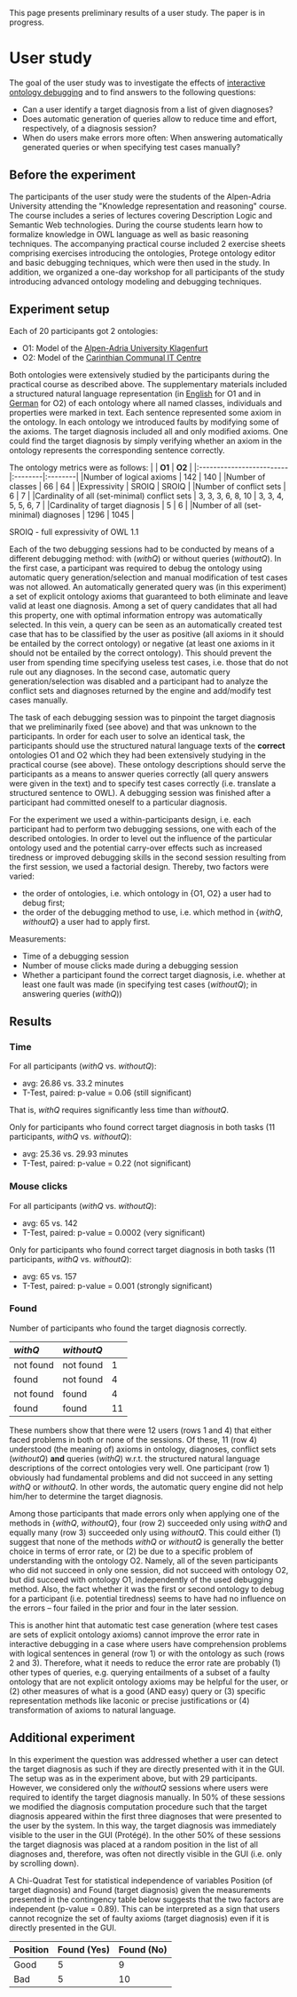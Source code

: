 This page presents preliminary results of a user study. The paper is in progress.

# User study #

The goal of the user study was to investigate the effects of [interactive ontology debugging](http://wiki.rmbd.googlecode.com/hg/publications/jws11.pdf) and to find answers to the following questions:
  * Can a user identify a target diagnosis from a list of given diagnoses?
  * Does automatic generation of queries allow to reduce time and effort, respectively, of a diagnosis session?
  * When do users make errors more often: When answering automatically generated queries or when specifying test cases manually?

## Before the experiment ##

The participants of the user study were the students of the Alpen-Adria University attending the "Knowledge representation and reasoning" course. The course includes a series of lectures covering Description Logic and Semantic Web technologies. During the course students learn how to formalize knowledge in OWL language as well as basic reasoning techniques. The accompanying practical course included 2 exercise sheets comprising exercises introducing the ontologies, Protege ontology editor and basic debugging techniques, which were then used in the study. In addition, we organized a one-day workshop for all participants of the study introducing advanced ontology modeling and debugging techniques.

## Experiment setup ##

Each of 20 participants got 2 ontologies:
  * O1: Model of the [Alpen-Adria University Klagenfurt](http://wiki.rmbd.googlecode.com/hg/ontologies/uni.owl)
  * O2: Model of the [Carinthian Communal IT Centre](http://wiki.rmbd.googlecode.com/hg/ontologies/gizk.owl)

Both ontologies were extensively studied by the participants during the practical course as described above. The supplementary materials included a structured natural language representation (in [English](http://wiki.rmbd.googlecode.com/hg/ontologies/uni.pdf) for O1 and in [German](http://wiki.rmbd.googlecode.com/hg/ontologies/gizk.pdf) for O2) of each ontology where all named classes, individuals and properties were marked in text. Each sentence represented some axiom in the ontology. In each ontology we introduced faults by modifying some of the axioms. The target diagnosis included all and only modified axioms. One could find the target diagnosis by simply verifying whether an axiom in the ontology represents the corresponding sentence correctly.

The ontology metrics were as follows:
|                          | **O1**  | **O2**  |
|:-------------------------|:--------|:--------|
|Number of logical axioms  | 142     | 140     |
|Number of classes         | 66      | 64      |
|Expressivity              | SROIQ   | SROIQ   |
|Number of conflict sets   | 6       | 7       |
|Cardinality of all (set-minimal) conflict sets | 3, 3, 3, 6, 8, 10 | 3, 3, 4, 5, 5, 6, 7 |
|Cardinality of target diagnosis | 5       | 6       |
|Number of all (set-minimal) diagnoses | 1296    | 1045    |

SROIQ - full expressivity of OWL 1.1

Each of the two debugging sessions had to be conducted by means of a different debugging method: with (_withQ_) or without queries (_withoutQ_).
In the first case, a participant was required to debug the ontology using automatic query generation/selection and manual modification of test cases was not allowed. An automatically generated query was (in this experiment) a set of explicit ontology axioms that guaranteed to both eliminate and leave valid at least one diagnosis. Among a set of query candidates that all had this property, one with optimal information entropy was automatically selected. In this vein, a query can be seen as an automatically created test case that has to be classified by the user as positive (all axioms in it should be entailed by the correct ontology) or negative (at least one axioms in it should not be entailed by the correct ontology). This should prevent the user from spending time specifying useless test cases, i.e. those that do not rule out any diagnoses.
In the second case, automatic query generation/selection was disabled and a participant had to analyze the conflict sets and diagnoses returned by the engine and add/modify test cases manually.

The task of each debugging session was to pinpoint the target diagnosis that we preliminarily fixed (see above) and that was unknown to the participants. In order for each user to solve an identical task, the participants should use the structured natural language texts of the **correct** ontologies O1 and O2 which they had been extensively studying in the practical course (see above). These ontology descriptions should serve the participants as a means to answer queries correctly (all query answers were given in the text) and to specify test cases correctly (i.e. translate a structured sentence to OWL). A debugging session was finished after a participant had committed oneself to a particular diagnosis.

For the experiment we used a within-participants design, i.e. each participant had to perform two debugging sessions, one with each of the described ontologies. In order to level out the influence of the particular ontology used and the potential carry-over effects such as increased tiredness or improved debugging skills in the second session resulting from the first session, we used a factorial design. Thereby, two factors were varied:
  * the order of ontologies, i.e. which ontology in {O1, O2} a user had to debug first;
  * the order of the debugging method to use, i.e. which method in {_withQ_, _withoutQ_} a user had to apply first.

Measurements:
  * Time of a debugging session
  * Number of mouse clicks made during a debugging session
  * Whether a participant found the correct target diagnosis, i.e. whether at least one fault was made (in specifying test cases (_withoutQ_); in answering queries (_withQ_))

## Results ##
### Time ###
For all participants (_withQ_ vs. _withoutQ_):
  * avg: 26.86 vs. 33.2 minutes
  * T-Test, paired: p-value = 0.06 (still significant)

That is, _withQ_ requires significantly less time than _withoutQ_.

Only for participants who found correct target diagnosis in both tasks (11 participants, _withQ_ vs. _withoutQ_):
  * avg: 25.36 vs. 29.93 minutes
  * T-Test, paired: p-value = 0.22 (not significant)


### Mouse clicks ###
For all participants (_withQ_ vs. _withoutQ_):
  * avg: 65 vs. 142
  * T-Test, paired: p-value = 0.0002  (very significant)

Only for participants who found correct target diagnosis in both tasks (11 participants, _withQ_ vs. _withoutQ_):
  * avg: 65 vs. 157
  * T-Test, paired: p-value = 0.001 (strongly significant)


### Found ###
Number of participants who found the target diagnosis correctly.

|  _withQ_    | _withoutQ_ |  |
|:------------|:-----------|:-|
|   not found | not found  | 1|
|   found     | not found  | 4|
|   not found | found      | 4|
|   found     | found      | 11|


These numbers show that there were 12 users (rows 1 and 4) that either faced problems in both or none of the sessions. Of these, 11 (row 4) understood (the meaning of) axioms in ontology, diagnoses, conflict sets (_withoutQ_) **and** queries (_withQ_) w.r.t. the structured natural language descriptions of the correct ontologies very well. One participant (row 1) obviously had fundamental problems and did not succeed in any setting _withQ_ or _withoutQ_. In other words, the automatic query engine did not help him/her to determine the target diagnosis.

Among those participants that made errors only when applying one of the methods in {_withQ_, _withoutQ_}, four (row 2) succeeded only using _withQ_ and equally many (row 3) succeeded only using _withoutQ_. This could either (1) suggest that none of the methods _withQ_ or _withoutQ_ is generally the better choice in terms of error rate, or (2) be due to a specific problem of understanding with the ontology O2. Namely, all of the seven participants who did not succeed in only one session, did not succeed with ontology O2, but did succeed with ontology O1, independently of the used debugging method. Also, the fact whether it was the first or second ontology to debug for a participant (i.e. potential tiredness) seems to have had no influence on the errors – four failed in the prior and four in the later session.

This is another hint that automatic test case generation (where test cases are sets of explicit ontology axioms) cannot improve the error rate in interactive debugging in a case where users have comprehension problems with logical sentences in general (row 1) or with the ontology as such (rows 2 and 3). Therefore, what it needs to reduce the error rate are probably (1) other types of queries, e.g. querying entailments of a subset of a faulty ontology that are not explicit ontology axioms may be helpful for the user, or (2) other measures of what is a good (AND easy) query or (3) specific representation methods like laconic or precise justifications or (4) transformation of axioms to natural language.


## Additional experiment ##

In this experiment the question was addressed whether a user can detect the target diagnosis as such if they are directly presented with it in the GUI. The setup was as in the experiment above, but with 29 participants. However, we considered only the _withoutQ_ sessions where users were required to identify the target diagnosis manually. In 50% of these sessions we modified the diagnosis computation procedure such that the target diagnosis appeared within the first three diagnoses that were presented to the user by the system. In this way, the target diagnosis was immediately visible to the user in the GUI (Protégé). In the other 50% of these sessions the target diagnosis was placed at a random position in the list of all diagnoses and, therefore, was often not directly visible in the GUI (i.e. only by scrolling down).

A Chi-Quadrat Test for statistical independence of variables Position (of target diagnosis) and Found (target diagnosis) given the measurements presented in the contingency table below suggests that the two factors are independent (p-value = 0.89). This can be interpreted as a sign that users cannot recognize the set of faulty axioms (target diagnosis) even if it is directly presented in the GUI.

| Position | Found (Yes) | Found (No) |
|:---------|:------------|:-----------|
| Good     | 5           | 9          |
| Bad      | 5           | 10         |
